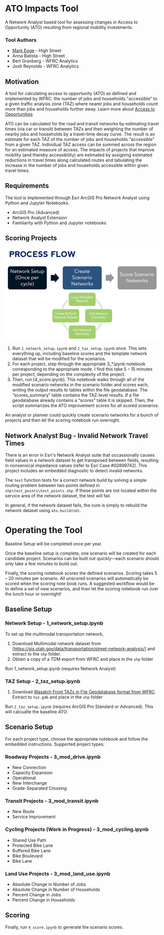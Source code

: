 # ATO Impacts Tool

A Network Analyst based tool for assessing changes in Access to Opportunity (ATO) resulting from regional mobility investments.

### Tool Authors

* [Mark Egge](mailto:egge@highstreetconsulting.com) - High Street
* Anna Batista - High Street
* Bert Granberg - WFRC Analytics
* Josh Reynolds - WFRC Analytics


## Motivation

A tool for calculating access to opportunity (ATO) as defined and implemented by WFRC: the number of jobs and households "accessible" to a given traffic analysis zone (TAZ) where nearer jobs and households count more than jobs and households further away. Learn more about [Access to Opportunities](https://wfrc.org/maps-data/access-to-opportunities/)

ATO can be calculated for the road and transit networks by estimating travel times (via car or transit) between TAZs and then weighting the number of nearby jobs and households by a travel-time decay curve. The result is an estimate for each TAZ of the number of jobs and households "accessible" from a given TAZ. Individual TAZ access can be summed across the region for an estimated measure of access. The impacts of projects that improve mobility (and thereby accessibility) are estimated by assigning estimated reductions in travel times along calculated routes and tabulating the increase in the number of jobs and households accessible within given travel times.

## Requirements

The tool is implemented through Esri ArcGIS Pro Network Analyst using Python and Jupyter Notebooks.

* ArcGIS Pro (Advanced)
* Network Analyst Extension
* Familiarity with Python and Jupyter notebooks

## Scoring Projects

![Process Flow](doc/process_flow.png)

1) Run `1_network_setup.ipynb` and `2_taz_setup.ipynb` once. This sets everything up, including baseline scores and the template network dataset that will be modified for the scenarios. 
2) For each project, step through the appropriate 3_*.ipynb notebook corresponding to the appropriate mode. I find this take 5 – 15 minutes per project, depending on the complexity of the project.
3) Then, run [4_score.ipynb]. This notebook walks through all of the modified scenario networks in the scenario folder and scores each, writing the output results to tables within the file geodatabase. The “scores_summary” table contains the TAZ-level results. If a file geodatabase already contains a “scores” table it is skipped. Then, the script summarizes the ATO improvement scores for all scored scenarios. 

An analyst or planner could quickly create scenario networks for a bunch of projects and then let the scoring notebook run overnight.


## Network Analyst Bug - Invalid Network Travel Times
There is an error in Esri's Network Analyst suite that occassionally causes field values in a network dataset to get transposed between fields, resulting in nonsensical impedance values (refer to Esri Case #02899742). This project includes an embedded diagnostic to detect invalid networks.

The `test` function tests for a correct network build by solving a simple routing problem between two points defined in `shp\test_points\test_points.shp`. If these points are not located within the service area of the network dataset, the test will fail.

In general, if the network dataset fails, the cure is simply to rebuild the network dataset using `ato.build(nd)`.

# Operating the Tool

Baseline Setup will be completed once per year. 

Once the baseline setup is complete, one scenario will be created for each candidate project. Scenarios can be built out quickly—each scenario should only take a few minutes to build out. 

Finally, the scoring notebook scores the defined scenarios. Scoring takes 5 – 20 minutes per scenario. All unscored scenarios will automatically be scored when the scoring note book runs. A suggested workflow would be to define a set of new scenarios, and then let the scoring notebook run over the lunch hour or overnight!

## Baseline Setup

### Network Setup - 1_network_setup.ipynb

To set up the multimodal transportation network, 
1. Download Multimodal network dataset from [https://gis.utah.gov/data/transportation/street-network-analysis/] and extract to the `shp` folder.
3. Obtain a copy of a TDM export from WFRC and place in the `shp` folder

Run 1_network_setup.ipynb (requires Network Analyst)

### TAZ Setup - 2_taz_setup.ipynb

1. Download [Wasatch Front TAZs in File Geodatabase format from WFRC](https://data.wfrc.org/datasets/wfrc::access-to-opportunities-work-related-taz-based/about). Extract to `taz.gdb` and place in the `shp` folder

Run `2_taz_setup.ipynb` (requires ArcGIS Pro Standard or Advanced). This will calcualte the baseline ATO.

## Scenario Setup

For each project type, choose the appropriate notebook and follow the embedded instructions. Supported project types:

### Roadway Projects - 3_mod_drive.ipynb

* New Connection
* Capacity Expansion
* Operational
* New Interchange
* Grade-Separated Crossing

### Transit Projects - 3_mod_transit.ipynb

* New Route
* Service Improvement

### Cycling Projects (Work in Progress) - 3_mod_cycling.ipynb

* Shared Use Path
* Protected Bike Lane
* Buffered Bike Lane
* Bike Boulevard
* Bike Lane

### Land Use Projects - 3_mod_land_use.ipynb

* Absolute Change in Number of Jobs
* Absolute Change in Number of Households
* Percent Change in Jobs
* Percent Change in Households

## Scoring

Finally, run `4_score.ipynb` to generate the scenario scores.